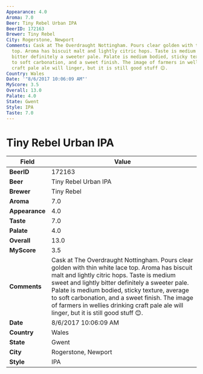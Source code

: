 ```yaml
---
Appearance: 4.0
Aroma: 7.0
Beer: Tiny Rebel Urban IPA
BeerID: 172163
Brewer: Tiny Rebel
City: Rogerstone, Newport
Comments: Cask at The Overdraught Nottingham. Pours clear golden with thin white lace
  top. Aroma has biscuit malt and lightly citric hops. Taste is medium sweet and lightly
  bitter definitely a sweeter pale. Palate is medium bodied, sticky texture, average
  to soft carbonation, and a sweet finish. The image of farmers in wellies drinking
  craft pale ale will linger, but it is still good stuff 😊.
Country: Wales
Date: '"8/6/2017 10:06:09 AM"'
MyScore: 3.5
Overall: 13.0
Palate: 4.0
State: Gwent
Style: IPA
Taste: 7.0
---
```


# Tiny Rebel Urban IPA

| Field         | Value |
|---------------|-------|
| **BeerID** | 172163 |
| **Beer** | Tiny Rebel Urban IPA |
| **Brewer** | Tiny Rebel |
| **Aroma** | 7.0 |
| **Appearance** | 4.0 |
| **Taste** | 7.0 |
| **Palate** | 4.0 |
| **Overall** | 13.0 |
| **MyScore** | 3.5 |
| **Comments** | Cask at The Overdraught Nottingham. Pours clear golden with thin white lace top. Aroma has biscuit malt and lightly citric hops. Taste is medium sweet and lightly bitter definitely a sweeter pale. Palate is medium bodied, sticky texture, average to soft carbonation, and a sweet finish. The image of farmers in wellies drinking craft pale ale will linger, but it is still good stuff 😊. |
| **Date** | 8/6/2017 10:06:09 AM |
| **Country** | Wales |
| **State** | Gwent |
| **City** | Rogerstone, Newport |
| **Style** | IPA |
